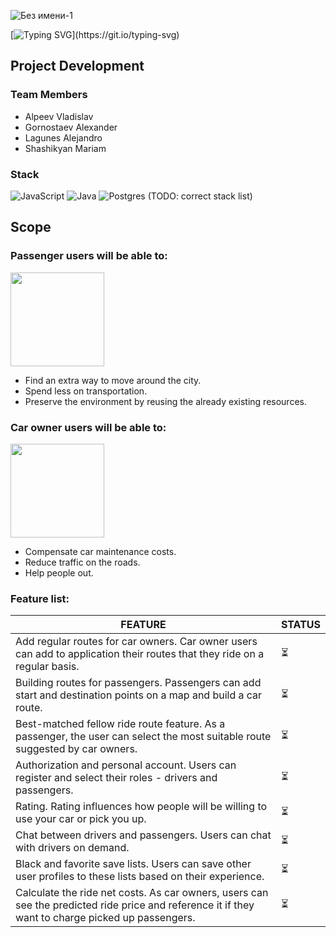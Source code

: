 ![Без имени-1](https://user-images.githubusercontent.com/29941692/189765199-202a8a30-1b50-46f1-8cc6-90f7b7303251.png)

[![Typing SVG](https://readme-typing-svg.herokuapp.com?font=Fira+Code&duration=4000&pause=1000&multiline=true&width=950&lines=FellowCar+is+a+service+for+car+owners+willing+to+save+on+their+travel+costs+;and+for+people+interested+in+alternative+means+of+transportation+in+urban+areas.)](https://git.io/typing-svg)

## Project Development

### Team Members
 - Alpeev Vladislav
 - Gornostaev Alexander
 - Lagunes Alejandro
 - Shashikyan Mariam

### Stack 
![JavaScript](https://img.shields.io/badge/javascript-%23323330.svg?style=for-the-badge&logo=javascript&logoColor=%23F7DF1E) ![Java](https://img.shields.io/badge/java-%23ED8B00.svg?style=for-the-badge&logo=java&logoColor=white)  ![Postgres](https://img.shields.io/badge/postgres-%23316192.svg?style=for-the-badge&logo=postgresql&logoColor=white)  (TODO: correct stack list)

## Scope 

### Passenger users will be able to:

<img style="float: center; height: 150px;" src="https://user-images.githubusercontent.com/29941692/189770799-d1a63342-badd-48c1-ae56-06f6fe5ebde8.png">

- Find an extra way to move around the city.
- Spend less on transportation.
- Preserve the environment by reusing the already existing resources.
  
### Car owner users will be able to:

<img style="float: center; height: 150px;" src="https://user-images.githubusercontent.com/29941692/189770333-b43cc5db-812c-4651-a584-faf510b9a49b.png">

- Compensate car maintenance costs.
- Reduce traffic on the roads.
- Help people out.
      
### Feature list:

| **FEATURE**                                                                                                                                       | **STATUS**               |
|---------------------------------------------------------------------------------------------------------------------------------------------------|--------------------------|
| Add regular routes for car owners. Car owner users can add to application their routes that they ride on a regular basis.                         | :hourglass_flowing_sand: |
| Building routes for passengers. Passengers can add start and destination points on a map and build a car route.                                   | :hourglass_flowing_sand: |
| Best-matched fellow ride route feature. As a passenger, the user can select the most suitable route suggested by car owners.                      | :hourglass_flowing_sand: |
| Authorization and personal account. Users can register and select their roles - drivers and passengers.                                           | :hourglass_flowing_sand: |
| Rating. Rating influences how people will be willing to use your car or pick you up.                                                              | :hourglass_flowing_sand: |
|  Chat between drivers and passengers. Users can chat with drivers on demand.                                                                      | :hourglass_flowing_sand: |
| Black and favorite save lists. Users can save other user profiles to these lists based on their experience.                                       | :hourglass_flowing_sand: |
| Calculate the ride net costs. As car owners, users can see the predicted ride price and reference it if they want to charge picked up passengers. | :hourglass_flowing_sand: |
